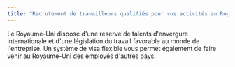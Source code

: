 ```yaml
---
title: "Recrutement de travailleurs qualifiés pour vos activités au Royaume-Uni"
---
```

Le Royaume-Uni dispose d'une réserve de talents d'envergure internationale et d'une législation du travail favorable au monde de l'entreprise. Un système de visa flexible vous permet également de faire venir au Royaume-Uni des employés d'autres pays.
